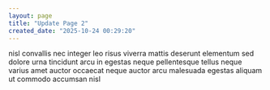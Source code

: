 ```yaml
---
layout: page
title: "Update Page 2"
created_date: "2025-10-24 00:29:20"
---
```


nisl convallis nec integer leo risus viverra mattis deserunt elementum sed dolore urna tincidunt arcu in egestas neque pellentesque tellus neque varius amet auctor occaecat neque auctor arcu malesuada egestas aliquam ut commodo accumsan nisl 
